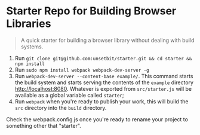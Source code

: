 # Starter Repo for Building Browser Libraries

> A quick starter for building a browser library without dealing with build systems.

1. Run `git clone git@github.com:unsetbit/starter.git && cd starter && npm install`
2. Run `sudo npm install webpack webpack-dev-server -g`
3. Run `webpack-dev-server --content-base example/`. This command starts the build system and starts serving the contents of the `example` directory  [http://localhost:8080](localhost:8080). Whatever is exported from `src/starter.js` will be available as a global variable called `starter`;
4. Run `webpack` when you're ready to publish your work, this will build the `src`
directory into the `build` directory.

Check the webpack.config.js once you're ready to rename your project to something other
that "starter".
